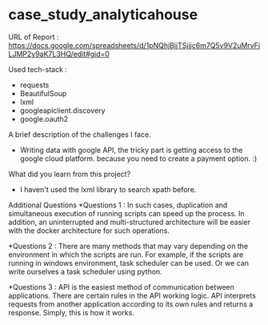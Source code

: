 # case_study_analyticahouse

URL of Report : https://docs.google.com/spreadsheets/d/1pNQhjBjjTSjjjc6m7Q5v9V2uMrvFiLJMP2y9aK7L3HQ/edit#gid=0

Used tech-stack :
* requests
* BeautifulSoup
* lxml 
* googleapiclient.discovery 
* google.oauth2 

A brief description of the challenges I face.
* Writing data with google API, the tricky part is getting access to the google cloud platform. because you need to create a payment option. :)

What did you learn from this project?
* I haven't used the lxml library to search xpath before.

Additional Questions
 *Questions 1 : In such cases, duplication and simultaneous execution of running scripts can speed up the process. 
  In addition, an uninterrupted and multi-structured architecture will be easier with the docker architecture for such operations.
  
 *Questions 2 : There are many methods that may vary depending on the environment in which the scripts are run. 
  For example, if the scripts are running in windows environment, task scheduler can be used. Or we can write ourselves a task scheduler using python.
 
 *Questions 3 : API is the easiest method of communication between applications. There are certain rules in the API working logic. 
  API interprets requests from another application according to its own rules and returns a response. Simply, this is how it works.



